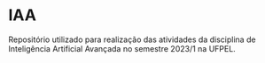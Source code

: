 # IAA
Repositório utilizado para realização das atividades da disciplina de Inteligência Artificial Avançada no semestre 2023/1 na UFPEL.
